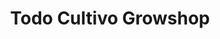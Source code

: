 ---
title: "Todo Cultivo Growshop"
url: /san-vicente-de-tagua-tagua/todo-cultivo-growshop/
shop: Hanf
---